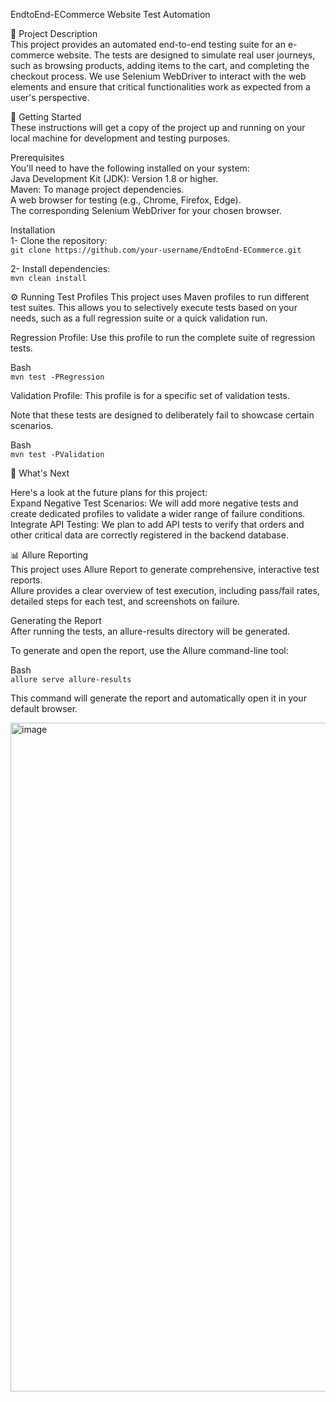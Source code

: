 EndtoEnd-ECommerce Website Test Automation

📝 Project Description  
This project provides an automated end-to-end testing suite for an e-commerce website. The tests are designed to simulate real user journeys, such as browsing products, adding items to the cart, and completing the checkout process. We use Selenium WebDriver to interact with the web elements and ensure that critical functionalities work as expected from a user's perspective.  

🚀 Getting Started  
These instructions will get a copy of the project up and running on your local machine for development and testing purposes.

Prerequisites  
You'll need to have the following installed on your system:  
Java Development Kit (JDK): Version 1.8 or higher.  
Maven: To manage project dependencies.  
A web browser for testing (e.g., Chrome, Firefox, Edge).  
The corresponding Selenium WebDriver for your chosen browser.  

Installation  
1- Clone the repository:  
    ```git clone https://github.com/your-username/EndtoEnd-ECommerce.git```

2- Install dependencies:  
    ```mvn clean install```

    
⚙️ Running Test Profiles
This project uses Maven profiles to run different test suites. This allows you to selectively execute tests based on your needs, such as a full regression suite or a quick validation run.

Regression Profile: Use this profile to run the complete suite of regression tests.

Bash  
    ```mvn test -PRegression```

Validation Profile: This profile is for a specific set of validation tests.

Note that these tests are designed to deliberately fail to showcase certain scenarios.

Bash  
   ```mvn test -PValidation```  

🚀 What's Next

Here's a look at the future plans for this project:  
Expand Negative Test Scenarios: We will add more negative tests and create dedicated profiles to validate a wider range of failure conditions.  
Integrate API Testing: We plan to add API tests to verify that orders and other critical data are correctly registered in the backend database.  

📊 Allure Reporting  
This project uses Allure Report to generate comprehensive, interactive test reports.  
Allure provides a clear overview of test execution, including pass/fail rates, detailed steps for each test, and screenshots on failure.

Generating the Report  
After running the tests, an allure-results directory will be generated.

To generate and open the report, use the Allure command-line tool:

Bash  
 ```allure serve allure-results```

This command will generate the report and automatically open it in your default browser.

<img width="2530" height="1070" alt="image" src="https://github.com/user-attachments/assets/544de91e-d82e-47e2-946e-438080398a25" />



